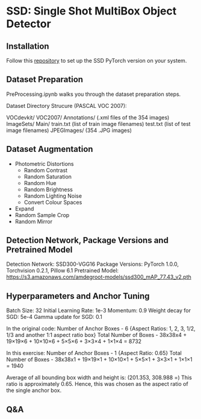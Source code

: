 # SSD: Single Shot MultiBox Object Detector

## Installation
Follow this [repository](https://github.com/amdegroot/ssd.pytorch) to set up the SSD PyTorch version on your system.

## Dataset Preparation
PreProcessing.ipynb walks you through the dataset preparation steps.

Dataset Directory Strucure (PASCAL VOC 2007):

VOCdevkit/
    VOC2007/
        Annotations/ (.xml files of the 354 images)
        ImageSets/
            Main/
                train.txt (list of train image filenames)
                test.txt (list of test image filenames)
        JPEGImages/ (354 .JPG images)

## Dataset Augmentation
- Photometric Distortions
    - Random Contrast
    - Random Saturation
    - Random Hue
    - Random Brightness
    - Random Lighting Noise
    - Convert Colour Spaces
- Expand
- Random Sample Crop
- Random Mirror

## Detection Network, Package Versions and Pretrained Model
Detection Network: SSD300-VGG16
Package Versions: PyTorch 1.0.0, Torchvision 0.2.1, Pillow 6.1
Pretrained Model: https://s3.amazonaws.com/amdegroot-models/ssd300_mAP_77.43_v2.pth

## Hyperparameters and Anchor Tuning
Batch Size: 32
Initial Learning Rate: 1e-3
Momentum: 0.9
Weight decay for SGD: 5e-4
Gamma update for SGD: 0.1

In the original code:
Number of Anchor Boxes - 6 {Aspect Ratios: 1, 2, 3, 1/2, 1/3 and another 1:1 aspect ratio box}
Total Number of Boxes - 38x38x4 + 19×19×6 + 10×10×6 + 5×5×6 + 3×3×4 + 1×1×4 = 8732

In this exercise:
Number of Anchor Boxes - 1 {Aspect Ratio: 0.65}
Total Number of Boxes - 38x38x1 + 19×19×1 + 10×10×1 + 5×5×1 + 3×3×1 + 1×1×1 = 1940

Average of all bounding box width and height is: (201.353, 308.988 =)
This ratio is approximately 0.65. Hence, this was chosen as the aspect ratio of the single anchor box.

## Q&A
